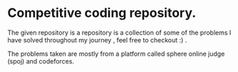 
# Competitive coding repository.

The given repository is a repository is a collection of some of the
problems I have solved throughout my journey , feel free to checkout :)  .

The problems taken are mostly from a platform called sphere online judge (spoj) and codeforces.
 


